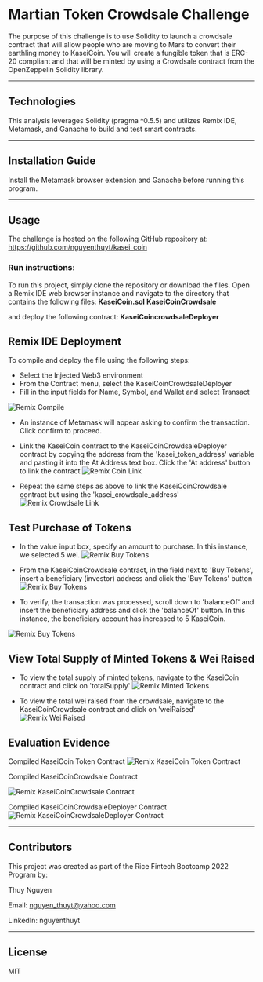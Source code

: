 # Martian Token Crowdsale Challenge

The purpose of this challenge is to use Solidity to launch a crowdsale contract that will allow people who are moving to Mars to convert their earthling money to KaseiCoin. You will create a fungible token that is ERC-20 compliant and that will be minted by using a Crowdsale contract from the OpenZeppelin Solidity library.
    
---

## Technologies

This analysis leverages Solidity (pragma ^0.5.5) and utilizes Remix IDE, Metamask, and Ganache to build and test smart contracts.

---

## Installation Guide

Install the Metamask browser extension and Ganache before running this program.

---

## Usage
The challenge is hosted on the following GitHub repository at: https://github.com/nguyenthuyt/kasei_coin   

### **Run instructions:**
To run this project, simply clone the repository or download the files. Open a Remix IDE web browser instance and navigate to the directory that contains the following files:
**KaseiCoin.sol**
**KaseiCoinCrowdsale**

and deploy the following contract:
**KaseiCoincrowdsaleDeployer**

## Remix IDE Deployment
To compile and deploy the file using the following steps:

- Select the Injected Web3 environment
- From the Contract menu, select the KaseiCoinCrowdsaleDeployer
- Fill in the input fields for Name, Symbol, and Wallet and select Transact

![Remix Compile](Evaluation_Evidence/KaseiCoinCrowdsaleDeployer.PNG)

- An instance of Metamask will appear asking to confirm the transaction. Click confirm to proceed.

- Link the KaseiCoin contract to the KaseiCoinCrowdsaleDeployer contract by copying the address from the 'kasei_token_address' variable and pasting it into the At Address text box. Click the 'At address' button to link the contract
![Remix Coin Link](Evaluation_Evidence/link_kaseiCoin.PNG)

- Repeat the same steps as above to link the KaseiCoinCrowdsale contract but using the 'kasei_crowdsale_address'
![Remix Crowdsale Link](Evaluation_Evidence/link_kaseiCoinCrowdsale.PNG)

## Test Purchase of Tokens

- In the value input box, specify an amount to purchase. In this instance, we selected 5 wei.
![Remix Buy Tokens](Evaluation_Evidence/buy_tokens_wei.PNG)

- From the KaseiCoinCrowdsale contract, in the field next to 'Buy Tokens', insert a beneficiary (investor) address and click the 'Buy Tokens' button
![Remix Buy Tokens](Evaluation_Evidence/buy_tokens.PNG)

- To verify, the transaction was processed, scroll down to 'balanceOf' and insert the beneficiary address and click the 'balanceOf' button. In this instance, the beneficiary account has increased to 5 KaseiCoin.

![Remix Buy Tokens](Evaluation_Evidence/buy_tokens_check_balance.PNG)

## View Total Supply of Minted Tokens & Wei Raised

- To view the total supply of minted tokens, navigate to the KaseiCoin contract and click on 'totalSupply'
![Remix Minted Tokens](Evaluation_Evidence/totalsupply.PNG)


- To view the total wei raised from the crowdsale, navigate to the KaseiCoinCrowdsale contract and click on 'weiRaised'
![Remix Wei Raised](Evaluation_Evidence/crowdsale_balance.PNG)



## Evaluation Evidence

Compiled KaseiCoin Token Contract
![Remix KaseiCoin Token Contract](Evaluation_Evidence/compiled_KaseiCoin.PNG)

Compiled KaseiCoinCrowdsale Contract

![Remix KaseiCoinCrowdsale Contract](Evaluation_Evidence/compiled_KaseiCoinCrowdsale.PNG)

Compiled KaseiCoinCrowdsaleDeployer Contract
![Remix KaseiCoinCrowdsaleDeployer Contract](Evaluation_Evidence/compiled_KaseiCoinCrowdsaleDeployer.PNG)





---

## Contributors

This project was created as part of the Rice Fintech Bootcamp 2022 Program by:

Thuy Nguyen

Email: nguyen_thuyt@yahoo.com

LinkedIn: nguyenthuyt



---

## License

MIT




